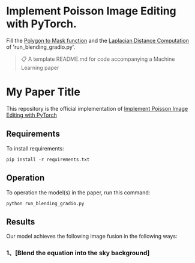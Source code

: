 # Implement Poisson Image Editing with PyTorch.
Fill the [Polygon to Mask function](run_blending_gradio.py#L95) and the [Laplacian Distance Computation](run_blending_gradio.py#L115) of 'run_blending_gradio.py'.
>📋  A template README.md for code accompanying a Machine Learning paper

# My Paper Title

This repository is the official implementation of [Implement Poisson Image Editing with PyTorch](https://www.cs.jhu.edu/~misha/Fall07/Papers/Perez03.pdf)


## Requirements

To install requirements:

```setup
pip install -r requirements.txt
```

## Operation

To operation the model(s) in the paper, run this command:

```
python run_blending_gradio.py 
```

## Results

Our model achieves the following image fusion in the following ways:

### 1、[Blend the equation into the sky background]






